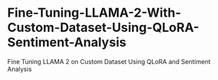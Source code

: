 # Fine-Tuning-LLAMA-2-With-Custom-Dataset-Using-QLoRA-Sentiment-Analysis
Fine Tuning LLAMA 2 on Custom Dataset Using QLoRA and Sentiment Analysis
